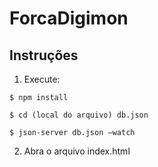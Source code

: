 # ForcaDigimon

## Instruções

1. Execute: 

  ```
  $ npm install 
  
  $ cd (local do arquivo) db.json
  
  $ json-server db.json —watch
  ```

2. Abra o arquivo index.html

